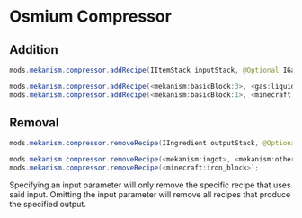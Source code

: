 
# Osmium Compressor
Addition
------
```java
mods.mekanism.compressor.addRecipe(IItemStack inputStack, @Optional IGasStack inputGas, IItemStack outputStack)

mods.mekanism.compressor.addRecipe(<mekanism:basicBlock:3>, <gas:liquidOsmium>, <minecraft:stone>);
mods.mekanism.compressor.addRecipe(<mekanism:basicBlock:1>, <minecraft:netherrack>);
```

Removal
------
```java
mods.mekanism.compressor.removeRecipe(IIngredient outputStack, @Optional IIngredient inputStack, @Optional IIngredient inputGas)

mods.mekanism.compressor.removeRecipe(<mekanism:ingot>, <mekanism:otherDust:5>, <gas:liquidOsmium>);
mods.mekanism.compressor.removeRecipe(<minecraft:iron_block>);
```
Specifying an input parameter will only remove the specific recipe that uses said input. Omitting the input parameter will remove all recipes that produce the specified output.
